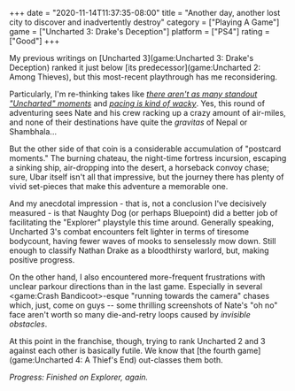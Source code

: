 +++
date = "2020-11-14T11:37:35-08:00"
title = "Another day, another lost city to discover and inadvertently destroy"
category = ["Playing A Game"]
game = ["Uncharted 3: Drake's Deception"]
platform = ["PS4"]
rating = ["Good"]
+++

My previous writings on [Uncharted 3](game:Uncharted 3: Drake's Deception) ranked it just below [its predecessor](game:Uncharted 2: Among Thieves), but this most-recent playthrough has me reconsidering.

Particularly, I'm re-thinking takes like <i>[there aren't as many standout "Uncharted" moments](%site.BaseURL%2011/11/05/uncharted-3-drakes-deception-6/)</i> and <i>[pacing is kind of wacky](%site.BaseURL%2012/11/17/uncharted-3-drakes-deception-4/)</i>.  Yes, this round of adventuring sees Nate and his crew racking up a crazy amount of air-miles, and none of their destinations have quite the <i>gravitas</i> of Nepal or Shambhala...

But the other side of that coin is a considerable accumulation of "postcard moments."  The burning chateau, the night-time fortress incursion, escaping a sinking ship, air-dropping into the desert, a horseback convoy chase; sure, Ubar itself isn't all that impressive, but the journey there has plenty of vivid set-pieces that make this adventure a memorable one.

And my anecdotal impression - that is, not a conclusion I've decisively measured - is that Naughty Dog (or perhaps Bluepoint) did a better job of facilitating the "Explorer" playstyle this time around.  Generally speaking, Uncharted 3's combat encounters felt lighter in terms of tiresome bodycount, having fewer waves of mooks to senselessly mow down.  Still enough to classify Nathan Drake as a bloodthirsty warlord, but, making positive progress.

On the other hand, I also encountered more-frequent frustrations with unclear parkour directions than in the last game.  Especially in several <game:Crash Bandicoot>-esque "running towards the camera" chases which, just, come on guys -- some thrilling screenshots of Nate's "oh no" face aren't worth so many die-and-retry loops caused by <i>invisible obstacles</i>.

At this point in the franchise, though, trying to rank Uncharted 2 and 3 against each other is basically futile.  We know that [the fourth game](game:Uncharted 4: A Thief's End) out-classes them both.

<i>Progress: Finished on Explorer, again.</i>
